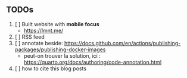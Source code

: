 ## TODOs

1. [ ] Built website with **mobile focus**
   - https://lmnt.me/
2. [ ] RSS feed
3. [ ] annotate beside: https://docs.github.com/en/actions/publishing-packages/publishing-docker-images
   - peut-on trouver la solution, ici : https://quarto.org/docs/authoring/code-annotation.html
4. [ ] how to cite this blog posts
